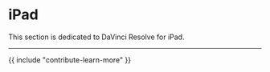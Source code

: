 # iPad

This section is dedicated to DaVinci Resolve for iPad.

---

{{ include "contribute-learn-more" }}
